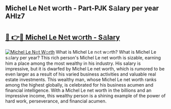 ## Michel Le N𝚎t w𝚘rth - Part-PJK S𝚊lary per year AHlz7

# <h2><a href="http://gc3e1fd.nevu.top/?p=Michel+Le">🔗 👉🔴 Michel Le N𝚎t w𝚘rth - S𝚊lary</a></h2>

[![Michel Le N𝚎t W𝚘rth](https://i.imgur.com/Oavwk0R.jpeg)](http://gc3e1fd.nevu.top/?p=Michel+Le)
What is Michel Le n𝚎t w𝚘rth? What is Michel Le s𝚊lary per year?
This rich person's Michel Le net worth is sizable, earning him a place among the most wealthy in his industry. His salary is impressive, but it is dwarfed by Michel Le net worth, which is rumored to be even larger as a result of his varied business activities and valuable real estate investments. This wealthy man, whose Michel Le net worth ranks among the highest globally, is celebrated for his business acumen and financial intelligence. With a Michel Le net worth in the billions and an impressive income, this wealthy person is a shining example of the power of hard work, perseverance, and financial acumen.

